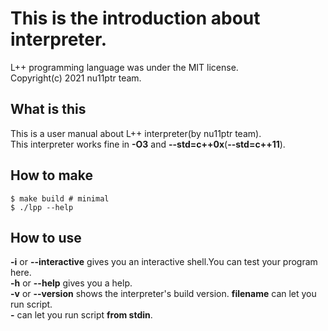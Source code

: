 # This is the introduction about interpreter.

L++ programming language was under the MIT license.  
Copyright(c) 2021 nu11ptr team.

## What is this

This is a user manual about L++ interpreter\(by nu11ptr team\).  
This interpreter works fine in **-O3** and **--std=c++0x**\(**--std=c++11**\).

## How to make

```
$ make build # minimal
$ ./lpp --help
```

## How to use

**-i** or **--interactive** gives you an interactive shell.You can test your program here.  
**-h** or **--help** gives you a help.  
**-v** or **--version** shows the interpreter's build version.
**filename** can let you run script.  
**-** can let you run script **from stdin**.
